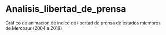 # Analisis_libertad_de_prensa
Gráfico de animacion de indice de libertad de prensa de estados miembros de Mercosur (2004 a 2019)
